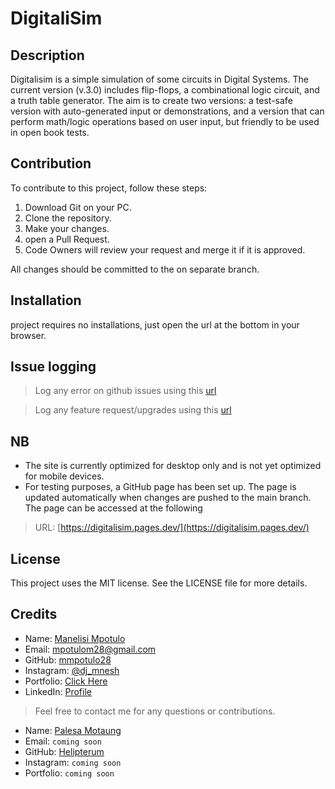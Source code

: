 # DigitaliSim

## Description

Digitalisim is a simple simulation of some circuits in Digital Systems. The current version (v.3.0) includes flip-flops, a combinational logic circuit, and a truth table generator. The aim is to create two versions: a test-safe version with auto-generated input or demonstrations, and a version that can perform math/logic operations based on user input, but friendly to be used in open book tests.

## Contribution

To contribute to this project, follow these steps:

1. Download Git on your PC.
2. Clone the repository.
3. Make your changes.
4. open a Pull Request.
5. Code Owners will review your request and merge it if it is approved.

All changes should be committed to the on separate branch.

## Installation

project requires no installations, just open the url at the bottom in your browser.

## Issue logging

> Log any error on github issues using this [url](https://github.com/CPUT-DEVS/digitalisim/issues/new?assignees=&labels=&projects=&template=bug_report.md&title=)

> Log any feature request/upgrades using this [url](https://github.com/CPUT-DEVS/digitalisim/issues/new?assignees=&labels=&projects=&template=feature_request.md&title=)

## NB

- The site is currently optimized for desktop only and is not yet optimized for mobile devices.
- For testing purposes, a GitHub page has been set up. The page is updated automatically when changes are pushed to the main branch. The page can be accessed at the following

> URL: [https://digitalisim.pages.dev/](https://digitalisim.pages.dev/)

## License

This project uses the MIT license. See the LICENSE file for more details.

## Credits

- Name: [Manelisi Mpotulo](https://github.com/mmpotulo28)
- Email: [mpotulom28@gmail.com](mailto:mpotulom28@gmail.com)
- GitHub: [mmpotulo28](https://github.com/mmpotulo28)
- Instagram: [@dj_mnesh](https://www.instagram.com/dj_mnesh/)
- Portfolio: [Click Here](https://manelisim.pages.com)
- LinkedIn: [Profile](https://linkedin/in/mmpotulo)

> Feel free to contact me for any questions or contributions.

- Name: [Palesa Motaung](https://github.com/Helipterum)
- Email: `coming soon`
- GitHub: [Helipterum](https://github.com/Helipterum)
- Instagram: `coming soon`
- Portfolio: `coming soon`